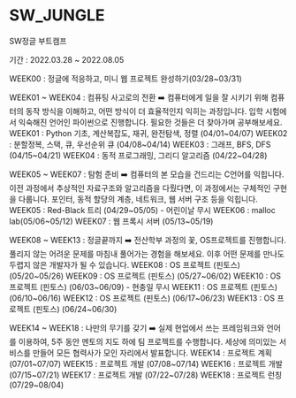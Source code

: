 # SW_JUNGLE
SW정글 부트캠프

기간 : 2022.03.28 ~ 2022.08.05

WEEK00 : 정글에 적응하고, 미니 웹 프로젝트 완성하기(03/28~03/31)

WEEK01 ~ WEEK04 : 컴퓨팅 사고로의 전환
➡️ 컴퓨터에게 일을 잘 시키기 위해 컴퓨터의 동작 방식을 이해하고, 어떤 방식이 더 효율적인지 익히는 과정입니다. 입학 시험에서 익숙해진 언어인 파이썬으로 진행합니다. 필요한 것들은 더 찾아가며 공부해보세요.
  WEEK01 : Python 기초, 계산복잡도, 재귀, 완전탐색, 정렬 (04/01~04/07)
  WEEK02 : 분할정복, 스택, 큐, 우선순위 큐 (04/08~04/14)
  WEEK03 : 그래프, BFS, DFS (04/15~04/21)
  WEEK04 : 동적 프로그래밍, 그리디 알고리즘 (04/22~04/28)

WEEK05 ~ WEEK07 : 탐험 준비
➡️ 컴퓨터의 본 모습을 건드리는 C언어를 익힙니다. 이전 과정에서 추상적인 자료구조와 알고리즘을 다뤘다면, 이 과정에서는 구체적인 구현을 다룹니다. 포인터, 동적 할당의 계층, 네트워크, 웹 서버 구조 등을 익힙니다.
  WEEK05 : Red-Black 트리 (04/29~05/05) - 어린이날 무시
  WEEK06 : malloc lab(05/06~05/12)
  WEEK07 : 웹 프록시 서버 (05/13~05/19)

WEEK08 ~ WEEK13 : 정글끝까지
➡️ 전산학부 과정의 꽃, OS프로젝트를 진행합니다. 풀리지 않는 어려운 문제를 마침내 풀어가는 경험을 해보세요. 이후 어떤 문제를 만나도 두렵지 않은 개발자가 될 수 있습니다.
  WEEK08 : OS 프로젝트 (핀토스) (05/20~05/26)
  WEEK09 : OS 프로젝트 (핀토스) (05/27~06/02)
  WEEK10 : OS 프로젝트 (핀토스) (06/03~06/09) - 현충일 무시
  WEEK11 : OS 프로젝트 (핀토스) (06/10~06/16)
  WEEK12 : OS 프로젝트 (핀토스) (06/17~06/23)
  WEEK13 : OS 프로젝트 (핀토스) (06/24~06/30)
  
WEEK14 ~ WEEK18 : 나만의 무기를 갖기
➡️ 실제 현업에서 쓰는 프레임워크와 언어를 이용하여, 5주 동안 멘토의 지도 하에 팀 프로젝트를 수행합니다. 세상에 의미있는 서비스를 만들어 모든 협력사가 모인 자리에서 발표합니다.
  WEEK14 : 프로젝트 계획 (07/01~07/07)
  WEEK15 : 프로젝트 개발 (07/08~07/14)
  WEEK16 : 프로젝트 개발 (07/15~07/21)
  WEEK17 : 프로젝트 개발 (07/22~07/28)
  WEEK18 : 프로젝트 런칭 (07/29~08/04)
